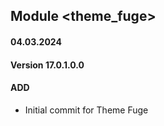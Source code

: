 ## Module <theme_fuge>

#### 04.03.2024
#### Version 17.0.1.0.0
#### ADD
- Initial commit for Theme Fuge
